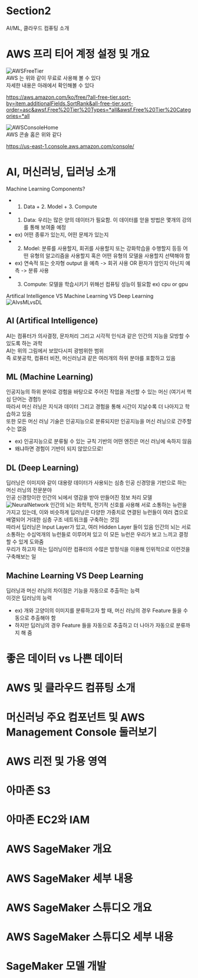 # Section2
AI/ML, 클라우드 컴퓨팅 소개   
   
   

# AWS 프리 티어 계정 설정 및 개요
![AWSFreeTier](./img/AWSFreeTier.PNG)   
AWS 는 위와 같이 무료로 사용해 볼 수 있다   
자세한 내용은 아래에서 확인해볼 수 있다   
   
   
https://aws.amazon.com/ko/free/?all-free-tier.sort-by=item.additionalFields.SortRank&all-free-tier.sort-order=asc&awsf.Free%20Tier%20Types=*all&awsf.Free%20Tier%20Categories=*all   
   
   
![AWSConsoleHome](./img/AWSConsoleHome.PNG)   
AWS 콘솔 홈은 위와 같다   
   
https://us-east-1.console.aws.amazon.com/console/   
   
   
   
# AI, 머신러닝, 딥러닝 소개
Machine Learning Components?   
* 1. Data + 2. Model + 3. Compute   
* 1. Data: 우리는 많은 양의 데이터가 필요함. 이 데이터를 얻을 방법은 몇개의 강의를 통해 보여줄 예정   
* ex) 어떤 종류가 있는지, 어떤 문제가 있는지   
* 2. Model: 분류를 사용할지, 회귀를 사용할지 또는 강화학습을 수행할지 등등 어떤 유형의 알고리즘을 사용할지 혹은 어떤 유형의 모델을 사용할지 선택해야 함   
* ex) 연속적 또는 숫자형 output 을 예측 -> 회귀 사용 OR 환자가 암인지 아닌지 예측 -> 분류 사용   
* 3. Compute: 모델을 학습시키기 위해선 컴퓨팅 성능이 필요함 ex) cpu or gpu   
   
   
Artifical Intelligence VS Machine Learning VS Deep Learning   
![AIvsMLvsDL](./img/AIvsMLvsDL.png)   
## AI (Artifical Intelligence)
AI는 컴퓨터가 의사결정, 문자처리 그리고 시각적 인식과 같은 인간의 지능을 모방할 수 있도록 하는 과학   
AI는 위의 그림에서 보았다시피 광범위한 범위   
즉 로봇공학, 컴퓨터 비전, 머신러닝과 같은 여러개의 하위 분야를 포함하고 있음   
   
   
## ML (Machine Learning)
인공지능의 하위 분야로 겅험을 바탕으로 주어진 작업을 개선할 수 있는 머신 (여기서 핵심 단어는 경험!)   
따라서 머신 러닝은 지식과 데이터 그리고 경험을 통해 시간이 지날수록 더 나아지고 학습하고 있음   
또한 모든 머신 러닝 기술은 인공지능으로 분류되지만 인공지능을 머신 러닝으로 간주할 수는 없음   
* ex) 인공지능으로 분류될 수 있는 규칙 기반의 어떤 엔진은 머신 러닝에 속하지 않음   
* 왜냐하면 경험이 기반이 되지 않았으므로!   

## DL (Deep Learning)
딥러닝은 이미지와 같이 대용량 데이터가 사용되는 심층 인공 신경망을 기반으로 하는 머신 러닝의 전문분야   
인공 신경망이란 인간의 뇌에서 영감을 받아 만들어진 정보 처리 모델   
![NeuralNetwork](./img/NeuralNetwork.png)
인간의 뇌는 화학적, 전기적 신호를 사용해 서로 소통하는 뉴런을 가지고 있는데, 이와 비슷하게 딥러닝은 다양한 가중치로 연결된 뉴런들이 여러 겹으로 배열되어 거대한 심층 구조 네트워크를 구축하는 것임   
따라서 딥러닝은 Input Layer가 있고, 여러 Hidden Layer 들이 있음
인간의 뇌는 서로 소통하는 수십억개의 뉴런들로 이루어져 있고 이 모든 뉴런은 우리가 보고 느끼고 결정할 수 있게 도와줌   
우리가 하고자 하는 딥러닝이란 컴퓨터의 수많은 방정식을 이용해 인위적으로 이런것을 구축해보는 일   
   
   
## Machine Learning VS Deep Learning
딥러닝과 머신 러닝의 차이점은 기능을 자동으로 추출하는 능력   
이것은 딥러닝의 능력   
* ex) 개와 고양이의 이미지를 분류하고자 할 때, 머신 러닝의 경우 Feature 들을 수동으로 추출해야 함   
* 하지만 딥러닝의 경우 Feature 들을 자동으로 추출하고 더 나아가 자동으로 분류까지 해 줌   
    
   
# 좋은 데이터 vs 나쁜 데이터
   
   
# AWS 및 클라우드 컴퓨팅 소개
   
   
# 머신러닝 주요 컴포넌트 및 AWS Management Console 둘러보기
   
   
# AWS 리전 및 가용 영역
   
   
# 아마존 S3
   
   
# 아마존 EC2와 IAM
   
   
# AWS SageMaker 개요
   
   
# AWS SageMaker 세부 내용
   
   
# AWS SageMaker 스튜디오 개요
   
   
# AWS SageMaker 스튜디오 세부 내용
   
   
# SageMaker 모델 개발

